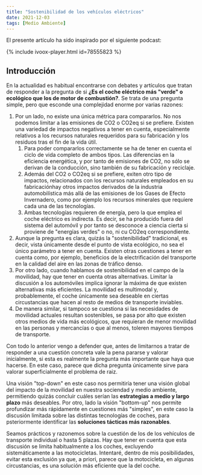 ```yaml
---
title: "Sostenibilidad de los vehículos eléctricos"
date: 2021-12-03
tags: [Medio Ambiente]
---
```

El presente artículo ha sido inspirado por el siguiente podcast:

{% include ivoox-player.html id=78555823 %}

## Introducción
En la actualidad es habitual encontrarse con debates y artículos que tratan de responder a la pregunta de si **¿Es el coche eléctrico más "verde" o ecológico que los de motor de combustión?**. Se trata de una pregunta simple, pero que esconde una complejidad enorme por varias razones:
1. Por un lado, no existe una única métrica para compararlos. No nos podemos limitar a las emisiones de CO2 o CO2eq si se prefiere. Existen una variedad de impactos negativos a tener en cuenta, especialmente relativos a los recursos naturales requeridos para su fabricación y los residuos tras el fin de la vida útil.
	1. Para poder compararlos correctamente se ha de tener en cuenta el ciclo de vida completo de ambos tipos. Las diferencias en la eficiencia energética, y por tanto de emisiones de CO2, no sólo se derivan de la conducción, sino también de su fabricación y reciclaje. 
	2. Además del CO2 o CO2eq si se prefiere, exiten otro tipo de impactos, relacionados con los recursos naturales empleados en su fabricaciónhay otros impactos derivados de la industria automobilística más allá de las emisiones de los Gases de Efecto Invernadero, como por ejemplo los recursos minerales que requiere cada una de las tecnologías.
	3. Ambas tecnologías requieren de energía, pero la que emplea el coche eléctrico es indirecta. Es decir, se ha producido fuera del sistema del automóvil y por tanto se desconoce a ciencia cierta si proviene de "energías verdes" o no, ni cu CO2eq correspondiente. 
2. Aunque la pregunta es clara, quizás la "sostenibilidad" tradicional, es decir, vista únicamente desde el punto de vista ecológico, no sea el único parámetro a tener en cuenta. Existen otras cuestiones a tener en cuenta como, por ejemplo, beneficios de la electrificación del transporte en la calidad del aire en las zonas de tráfico denso.
3. Por otro lado, cuando hablamos de sostenibilidad en el campo de la movilidad, hay que tener en cuenta otras alternativas. Limitar la discusión a los automóviles implica ignorar la máxima de que existen alternativas más eficientes. La movilidad es multimodal y, probablemente, el coche únicamente sea deseable en ciertas circustancias que hacen al resto de medios de transporte inviables.
4. De manera similar, si tampoco se cuestiona si las necesidades de movilidad actuales resultan sostenibles, se pasa por alto que existen otros medios de vida más ecológicos, que requieran de menor movilidad en las personas y mercancías o que al menos, toleren mayores tiempos de transporte. 

Con todo lo anterior vengo a defender que, antes de limitarnos a tratar de responder a una cuestión concreta vale la pena pararse y valorar inicialmente, si esta es realmente la pregunta más importante que haya que hacerse. En este caso, parece que dicha pregunta únicamente sirve para valorar superficialmente el problema de raiz.

Una visión "top-down" en este caso nos permitiría tener una visión global del impacto de la movilidad en nuestra sociendad y medio ambiente, permitiendo quizás concluir cuáles serían las **estrategias a medio y largo plazo** más deseables. Por otro, lado la visión "bottom-up" nos permite profundizar más rápidamente en cuestiones más "simples", en este caso la discusión limitada sobre las distintas tecnologías de coches, para psteriormente identificar las **soluciones tácticas más razonables**.

Seamos prácticos y razonemos sobre la cuestión de los de los vehículos de transporte individual o hasta 5 plazas. Hay que tener en cuenta que esta discusión se limita habitualmente a los coches, excluyendo sistemáticamente a las motocicletas. Intentaré, dentro de mis posibilidades, evitar esta exclusión ya que, a priori, parece que la motocicleta, en algunas circustancias, es una solución más eficiente que la del coche.

